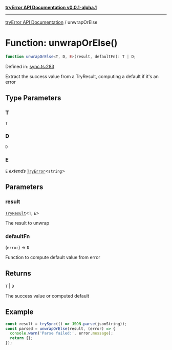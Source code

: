 [**tryError API Documentation v0.0.1-alpha.1**](../index.md)

***

[tryError API Documentation](../index.md) / unwrapOrElse

# Function: unwrapOrElse()

```ts
function unwrapOrElse<T, D, E>(result, defaultFn): T | D;
```

Defined in: [sync.ts:283](https://github.com/oconnorjohnson/tryError/blob/e3ae0308069a4fba073f4543d527ad76373db795/src/sync.ts#L283)

Extract the success value from a TryResult, computing a default if it's an error

## Type Parameters

### T

`T`

### D

`D`

### E

`E` *extends* [`TryError`](../interfaces/TryError.md)\<`string`\>

## Parameters

### result

[`TryResult`](../type-aliases/TryResult.md)\<`T`, `E`\>

The result to unwrap

### defaultFn

(`error`) => `D`

Function to compute default value from error

## Returns

`T` \| `D`

The success value or computed default

## Example

```typescript
const result = trySync(() => JSON.parse(jsonString));
const parsed = unwrapOrElse(result, (error) => {
  console.warn('Parse failed:', error.message);
  return {};
});
```
